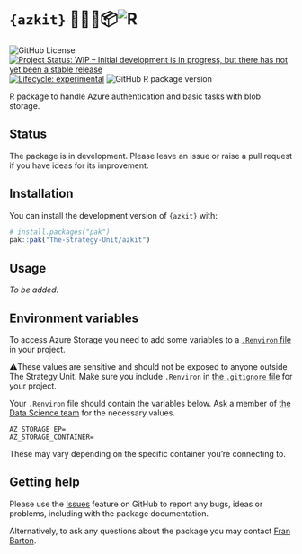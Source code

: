 # `{azkit}` 🌊🔑📂📦![R](https://www.r-project.org/favicon-32x32.png)

<!-- badges: start -->
![GitHub License][gh_licence]
[![Project Status: WIP – Initial development is in progress, but there
has not yet been a stable release][repostatus_svg]][repostatus_info]
[![Lifecycle: experimental][lifecycle_svg]][lifecycle]
![GitHub R package version][gh_ver]

[gh_licence]: https://img.shields.io/github/license/The-Strategy-Unit/azkit
[gh_ver]: https://img.shields.io/github/r-package/v/The-Strategy-Unit/azkit
[repostatus_info]: https://www.repostatus.org/#project-statuses
[repostatus_svg]: https://www.repostatus.org/badges/latest/wip.svg
[lifecycle]: https://lifecycle.r-lib.org/articles/stages.html#experimental
[lifecycle_svg]: https://img.shields.io/badge/lifecycle-experimental-orange.svg
<!-- badges: end -->


R package to handle Azure authentication and basic tasks with blob storage.

## Status

The package is in development.
Please leave an issue or raise a pull request if you have ideas for its
improvement.

## Installation

You can install the development version of `{azkit}` with:

``` r
# install.packages("pak")
pak::pak("The-Strategy-Unit/azkit")
```

## Usage

_To be added._

## Environment variables

To access Azure Storage you need to add some variables to a
[`.Renviron` file][posit_env] in your project.

⚠️These values are sensitive and should not be exposed to anyone outside The
Strategy Unit.
Make sure you include `.Renviron` in [the `.gitignore` file][github] for
your project.

Your `.Renviron` file should contain the variables below.
Ask a member of [the Data Science team][suds] for the necessary values.

```
AZ_STORAGE_EP=
AZ_STORAGE_CONTAINER=
```

These may vary depending on the specific container you’re connecting to.

## Getting help

Please use the [Issues][issues] feature on GitHub to report any bugs, ideas
or problems, including with the package documentation.

Alternatively, to ask any questions about the package you may contact
[Fran Barton](mailto:francis.barton@nhs.net).

[posit_env]: https://docs.posit.co/ide/user/ide/guide/environments/r/managing-r.html#renviron
[github]: https://docs.github.com/en/get-started/getting-started-with-git/ignoring-files
[suds]: https://the-strategy-unit.github.io/data_science/about.html
[issues]: https://github.com/The-Strategy-Unit/azkit/issues
